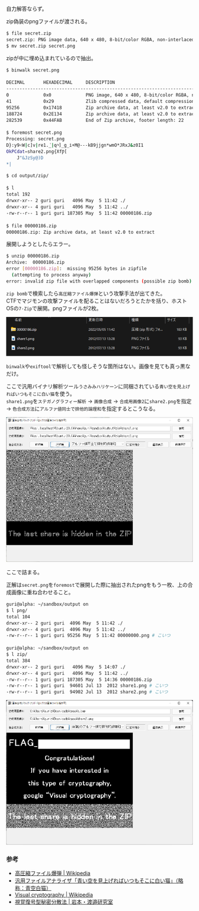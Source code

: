 自力解答ならず。  

zip偽装のpngファイルが渡される。  

```bash
$ file secret.zip
secret.zip: PNG image data, 640 x 480, 8-bit/color RGBA, non-interlaced
$ mv secret.zip secret.png
```

zipが中に埋め込まれているので抽出。  

```bash
$ binwalk secret.png

DECIMAL       HEXADECIMAL     DESCRIPTION
--------------------------------------------------------------------------------
0             0x0             PNG image, 640 x 480, 8-bit/color RGBA, non-interlaced
41            0x29            Zlib compressed data, default compression
95256         0x17418         Zip archive data, at least v2.0 to extract, compressed size: 93428, uncompressed size: 94601, name: share1.png
188724        0x2E134         Zip archive data, at least v2.0 to extract, compressed size: 93663, uncompressed size: 94902, name: share2.png
282539        0x44FAB         End of Zip archive, footer length: 22

$ foremost secret.png
Processing: secret.png
D}:y9<W|c]v|re1.ܵ_|q^ͮ]_g_і+M@---kB9jjgn*wmO*JRxJ&z0I1
OkPCdat=share2.png{XfǷ[
    J"&JzSy@)D
*|
```

```bash
$ cd output/zip/

$ l
total 192
drwxr-xr-- 2 guri guri   4096 May  5 11:42 ./
drwxr-xr-- 4 guri guri   4096 May  5 11:42 ../
-rw-r--r-- 1 guri guri 187305 May  5 11:42 00000186.zip

$ file 00000186.zip
00000186.zip: Zip archive data, at least v2.0 to extract
```

展開しようとしたらエラー。  

```bash
$ unzip 00000186.zip
Archive:  00000186.zip
error [00000186.zip]:  missing 95256 bytes in zipfile
  (attempting to process anyway)
error: invalid zip file with overlapped components (possible zip bomb)
```

``zip bomb``で検索したら``高圧縮ファイル爆弾``という攻撃手法が出てきた。  
CTFでマジモンの攻撃ファイルを配ることはないだろうとたかを括り、ホストOSの``7-Zip``で展開。pngファイルが2枚。  

![b](./b.png)  

``binwalk``や``exiftool``で解析しても怪しそうな箇所はない。画像を見ても真っ黒なだけ。  

ここで汎用バイナリ解析ツール``うさみみハリケーン``に同梱されている``青い空を見上げればいつもそこに白い猫``を使う。  
``share1.png``を``ステガノグラフィー解析`` -> ``画像合成`` -> ``合成用画像2``に``share2.png``を指定 -> ``色合成方法``に``アルファ値同士で排他的論理和``を指定するとこうなる。  

![a](./a.png)  

ここで詰まる。  

正解は``secret.png``を``foremost``で展開した際に抽出されたpngをもう一枚、上の合成画像に重ね合わせること。  

```bash
guri@alpha: ~/sandbox/output on
$ l png/
total 104
drwxr-xr-- 2 guri guri  4096 May  5 11:42 ./
drwxr-xr-- 4 guri guri  4096 May  5 11:42 ../
-rw-r--r-- 1 guri guri 95256 May  5 11:42 00000000.png # こいつ

guri@alpha: ~/sandbox/output on
$ l zip/
total 384
drwxr-xr-- 2 guri guri   4096 May  5 14:07 ./
drwxr-xr-- 4 guri guri   4096 May  5 11:42 ../
-rw-r--r-- 1 guri guri 187305 May  5 14:36 00000186.zip
-rw-r--r-- 1 guri guri  94601 Jul 13  2012 share1.png # こいつ
-rw-r--r-- 1 guri guri  94902 Jul 13  2012 share2.png # こいつ
```

![c](c.png)  

### 参考

- [高圧縮ファイル爆弾 | Wikipedia](https://ja.wikipedia.org/wiki/%E9%AB%98%E5%9C%A7%E7%B8%AE%E3%83%95%E3%82%A1%E3%82%A4%E3%83%AB%E7%88%86%E5%BC%BE)
- [汎用ファイルアナライザ「青い空を見上げればいつもそこに白い猫」（略称：青空白猫）](https://digitaltravesia.jp/usamimihurricane/webhelp/_RESOURCE/MenuItem/another/anotherAoZoraSiroNeko.html)
- [Visual cryptography | Wikipedia](https://en.wikipedia.org/wiki/Visual_cryptography)
- [視覚復号型秘密分散法 | 岩本・渡邉研究室](https://www.iw-lab.jp/users/mitsugu/research/VSSS/main.html)

